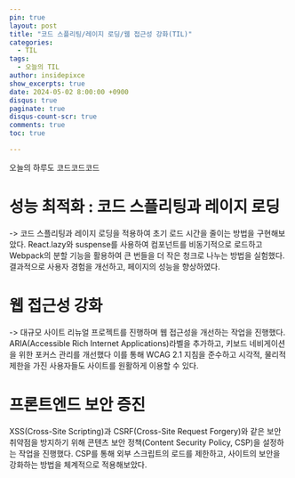 ```yaml
---
pin: true
layout: post
title: "코드 스플리팅/레이지 로딩/웹 접근성 강화(TIL)"
categories:
  - TIL
tags:
  - 오늘의 TIL 
author: insidepixce
show_excerpts: true
date: 2024-05-02 8:00:00 +0900
disqus: true
paginate: true
disqus-count-scr: true
comments: true
toc: true

---
```

오늘의 하루도 코드코드코드

# 성능 최적화 : 코드 스플리팅과 레이지 로딩
-> 코드 스플리팅과 레이지 로딩을 적용하여 초기 로드 시간을 줄이는 방법을 구현해보았다.
React.lazy와 suspense를 사용하여 컴포넌트를 비동기적으로 로드하고 Webpack의 분할 기능을 활용하여 큰 번들을 더 작은 청크로 나누는 방법을 실험했다. 
결과적으로 사용자 경험을 개선하고, 페이지의 성능을 향상하였다. 

# 웹 접근성 강화
-> 대규모 사이트 리뉴얼 프로젝트를 진행하며 웹 접근성을 개선하는 작업을 진행했다.
ARIA(Accessible Rich Internet Applications)라벨을 추가하고, 키보드 네비게이션을 위한 포커스 관리를 개선했다
이를 통해 WCAG 2.1 지침을 준수하고 시각적, 물리적 제한을 가진 사용자들도 사이트를 원활하게 이용할 수 있다.

# 프론트엔드 보안 증진 
XSS(Cross-Site Scripting)과 CSRF(Cross-Site Request Forgery)와 같은 보안 취약점을 방지하기 위해 콘텐츠 보안 정책(Content Security Policy, CSP)을 설정하는 작업을 진행했다. CSP를 통해 외부 스크립트의 로드를 제한하고, 사이트의 보안을 강화하는 방법을 체계적으로 적용해보았다. 
